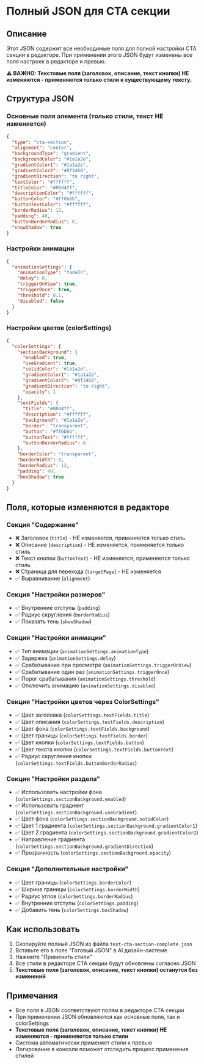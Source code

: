# Полный JSON для CTA секции

## Описание
Этот JSON содержит все необходимые поля для полной настройки CTA секции в редакторе. При применении этого JSON будут изменены все поля настроек в редакторе и превью.

**⚠️ ВАЖНО: Текстовые поля (заголовок, описание, текст кнопки) НЕ изменяются - применяются только стили к существующему тексту.**

## Структура JSON

### Основные поля элемента (только стили, текст НЕ изменяется)
```json
{
  "type": "cta-section",
  "alignment": "center",
  "backgroundType": "gradient",
  "backgroundColor": "#1a1a2e",
  "gradientColor1": "#1a1a2e",
  "gradientColor2": "#0f3460",
  "gradientDirection": "to right",
  "textColor": "#ffffff",
  "titleColor": "#00d4ff",
  "descriptionColor": "#ffffff",
  "buttonColor": "#ff6b6b",
  "buttonTextColor": "#ffffff",
  "borderRadius": 12,
  "padding": 48,
  "buttonBorderRadius": 8,
  "showShadow": true
}
```

### Настройки анимации
```json
{
  "animationSettings": {
    "animationType": "fadeIn",
    "delay": 0,
    "triggerOnView": true,
    "triggerOnce": true,
    "threshold": 0.1,
    "disabled": false
  }
}
```

### Настройки цветов (colorSettings)
```json
{
  "colorSettings": {
    "sectionBackground": {
      "enabled": true,
      "useGradient": true,
      "solidColor": "#1a1a2e",
      "gradientColor1": "#1a1a2e",
      "gradientColor2": "#0f3460",
      "gradientDirection": "to right",
      "opacity": 1
    },
    "textFields": {
      "title": "#00d4ff",
      "description": "#ffffff",
      "background": "#1a1a2e",
      "border": "transparent",
      "button": "#ff6b6b",
      "buttonText": "#ffffff",
      "buttonBorderRadius": 8
    },
    "borderColor": "transparent",
    "borderWidth": 0,
    "borderRadius": 12,
    "padding": 48,
    "boxShadow": true
  }
}
```

## Поля, которые изменяются в редакторе

### Секция "Содержание"
- ❌ Заголовок (`title`) - НЕ изменяется, применяется только стиль
- ❌ Описание (`description`) - НЕ изменяется, применяется только стиль
- ❌ Текст кнопки (`buttonText`) - НЕ изменяется, применяется только стиль
- ❌ Страница для перехода (`targetPage`) - НЕ изменяется
- ✅ Выравнивание (`alignment`)

### Секция "Настройки размеров"
- ✅ Внутренние отступы (`padding`)
- ✅ Радиус скругления (`borderRadius`)
- ✅ Показать тень (`showShadow`)

### Секция "Настройки анимации"
- ✅ Тип анимации (`animationSettings.animationType`)
- ✅ Задержка (`animationSettings.delay`)
- ✅ Срабатывание при просмотре (`animationSettings.triggerOnView`)
- ✅ Срабатывание один раз (`animationSettings.triggerOnce`)
- ✅ Порог срабатывания (`animationSettings.threshold`)
- ✅ Отключить анимацию (`animationSettings.disabled`)

### Секция "Настройки цветов через ColorSettings"
- ✅ Цвет заголовка (`colorSettings.textFields.title`)
- ✅ Цвет описания (`colorSettings.textFields.description`)
- ✅ Цвет фона (`colorSettings.textFields.background`)
- ✅ Цвет границы (`colorSettings.textFields.border`)
- ✅ Цвет кнопки (`colorSettings.textFields.button`)
- ✅ Цвет текста кнопки (`colorSettings.textFields.buttonText`)
- ✅ Радиус скругления кнопки (`colorSettings.textFields.buttonBorderRadius`)

### Секция "Настройки раздела"
- ✅ Использовать настройки фона (`colorSettings.sectionBackground.enabled`)
- ✅ Использовать градиент (`colorSettings.sectionBackground.useGradient`)
- ✅ Цвет фона (`colorSettings.sectionBackground.solidColor`)
- ✅ Цвет 1 градиента (`colorSettings.sectionBackground.gradientColor1`)
- ✅ Цвет 2 градиента (`colorSettings.sectionBackground.gradientColor2`)
- ✅ Направление градиента (`colorSettings.sectionBackground.gradientDirection`)
- ✅ Прозрачность (`colorSettings.sectionBackground.opacity`)

### Секция "Дополнительные настройки"
- ✅ Цвет границы (`colorSettings.borderColor`)
- ✅ Ширина границы (`colorSettings.borderWidth`)
- ✅ Радиус углов (`colorSettings.borderRadius`)
- ✅ Внутренние отступы (`colorSettings.padding`)
- ✅ Добавить тень (`colorSettings.boxShadow`)

## Как использовать

1. Скопируйте полный JSON из файла `test-cta-section-complete.json`
2. Вставьте его в поле "Готовый JSON" в AI дизайн-системе
3. Нажмите "Применить стили"
4. Все стили в редакторе CTA секции будут обновлены согласно JSON
5. **Текстовые поля (заголовок, описание, текст кнопки) останутся без изменений**

## Примечания

- Все поля в JSON соответствуют полям в редакторе CTA секции
- При применении JSON обновляются как основные поля, так и colorSettings
- **Текстовые поля (заголовок, описание, текст кнопки) НЕ изменяются - применяются только стили**
- Система автоматически применяет стили к превью
- Логирование в консоли поможет отследить процесс применения стилей
